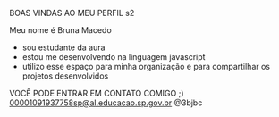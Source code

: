 BOAS VINDAS AO MEU PERFIL s2

Meu nome é Bruna Macedo
- sou estudante da aura
- estou me desenvolvendo na linguagem javascript
- utilizo esse espaço para minha organização e para compartilhar os projetos desenvolvidos

VOCÊ PODE ENTRAR EM CONTATO COMIGO ;)
00001091937758sp@al.educacao.sp.gov.br
@3bjbc

